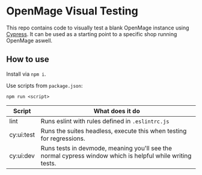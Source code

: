 # OpenMage Visual Testing

This repo contains code to visually test a blank OpenMage instance using [Cypress](https://www.cypress.io/).
It can be used as a starting point to a specific shop running OpenMage aswell.

## How to use

Install via `npm i`.

Use scripts from `package.json`:

`npm run <script>`

| Script     | What does it do                                                                                           |
|------------|-----------------------------------------------------------------------------------------------------------|
| lint       | Runs eslint with rules defined in `.eslintrc.js`                                                          |
| cy:ui:test | Runs the suites headless, execute this when testing for regressions.                                      |
| cy:ui:dev  | Runs tests in devmode, meaning you'll see the normal cypress window which is helpful while writing tests. |
